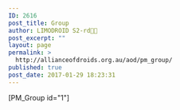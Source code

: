 ```yaml
---
ID: 2616
post_title: Group
author: LIMODROID S2-rd🔭🔬
post_excerpt: ""
layout: page
permalink: >
  http://allianceofdroids.org.au/aod/pm_group/
published: true
post_date: 2017-01-29 18:23:31
---
```

[PM_Group id="1"]